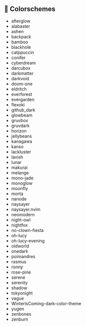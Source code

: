 ## 🎨 Colorschemes

- afterglow
- alabaster
- ashen
- backpack
- bamboo
- blackhole
- catppuccin
- conifer
- cyberdream
- darcubox
- darkmatter
- darkvoid
- doom-one
- eldritch
- everforest
- evergarden
- flexoki
- github_dark
- glowbeam
- gruvbox
- gruvdark
- horizon
- jellybeans
- kanagawa
- kanso
- lackluster
- lavish
- lunar
- makurai
- melange
- mono-jade
- monoglow
- moonfly
- morta
- nanode
- naysayer
- naysayer.nvim
- neomodern
- night-owl
- nightfox
- no-clown-fiesta
- oh-lucy
- oh-lucy-evening
- oldworld
- onedark
- poimandres
- rasmus
- ronny
- rose-pine
- serene
- serenity
- shadow
- tokyonight
- vague
- WinterIsComing-dark-color-theme
- yugen
- zenbones
- zenburn
